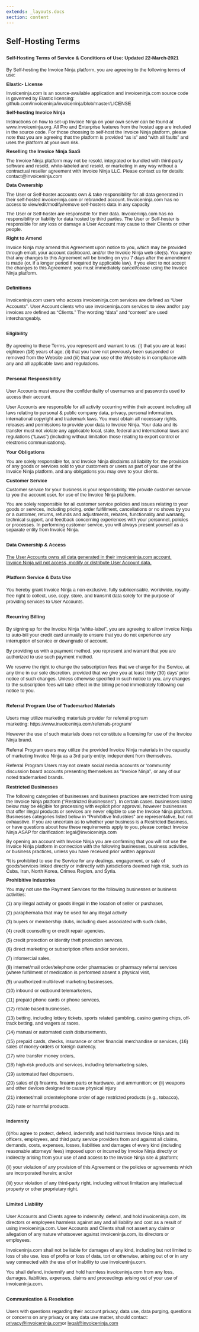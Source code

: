 ```yaml
---
extends: _layouts.docs 
section: content
---
```


## Self-Hosting Terms

<h3 style='margin-right:0cm;margin-left:0cm;font-size:18px;font-family:"Times New Roman",serif;font-weight:bold;'><span style='font-size:13px;font-family:"Verdana",sans-serif;'>Self-Hosting&nbsp;</span><span style='font-size:13px;font-family:"Verdana",sans-serif;'>Terms of Service &amp; Conditions of Use: Updated 22-March-2021</span></h3>
<p style='margin-right:0cm;margin-left:0cm;font-size:15px;font-family:"Calibri",sans-serif;margin-top:0cm;margin-bottom:8.0pt;line-height:107%;'><span style='font-size:13px;line-height:107%;font-family:"Verdana",sans-serif;'>By Self-hosting the Invoice Ninja platform, you are agreeing to the following terms of use:</span></p>
<p style='margin-right:0cm;margin-left:0cm;font-size:15px;font-family:"Calibri",sans-serif;margin-top:0cm;margin-bottom:8.0pt;line-height:107%;'><strong><span style='font-size:13px;line-height:107%;font-family:"Verdana",sans-serif;'>Elastic</span></strong><strong><span style='font-size:13px;line-height:107%;font-family:"Verdana",sans-serif;'>-</span></strong><strong><span style='font-size:13px;line-height:107%;font-family:"Verdana",sans-serif;'> License</span></strong></p>
<p style='margin-right:0cm;margin-left:0cm;font-size:15px;font-family:"Calibri",sans-serif;margin-top:0cm;margin-bottom:8.0pt;line-height:107%;'><span style='font-size:13px;line-height:107%;font-family:"Verdana",sans-serif;'>Invoiceninja.com is an source</span><span style='font-size:13px;line-height:107%;font-family:"Verdana",sans-serif;'>-</span><span style='font-size:13px;line-height:107%;font-family:"Verdana",sans-serif;'>available application and invoiceninja.com source code is governed by Elastic licensing: github.com/invoiceninja/invoiceninja/blob/master/LICENSE</span></p>
<p style='margin-right:0cm;margin-left:0cm;font-size:15px;font-family:"Calibri",sans-serif;margin-top:0cm;margin-bottom:8.0pt;line-height:107%;'><strong><span style='font-size:13px;line-height:107%;font-family:"Verdana",sans-serif;'>Self-hosting Invoice Ninja</span></strong></p>
<p style='margin-right:0cm;margin-left:0cm;font-size:15px;font-family:"Calibri",sans-serif;margin-top:0cm;margin-bottom:8.0pt;line-height:107%;'><span style='font-size:13px;line-height:107%;font-family:"Verdana",sans-serif;'>Instructions on how to set-up Invoice Ninja on your own server can be found at www.invoiceninja.org. All Pro and Enterprise features from the hosted app are included in the source code. For those choosing to self-host the Invoice Ninja platform, please note that you are agreeing that the platform is provided &ldquo;as is&rdquo; and &ldquo;with all faults&rdquo; and uses the platform at your own risk.</span></p>
<p style='margin-right:0cm;margin-left:0cm;font-size:15px;font-family:"Calibri",sans-serif;margin-top:0cm;margin-bottom:8.0pt;line-height:107%;'><strong><span style='font-size:13px;line-height:107%;font-family:"Verdana",sans-serif;'>Reselling the Invoice Ninja SaaS</span></strong></p>
<p style='margin-right:0cm;margin-left:0cm;font-size:15px;font-family:"Calibri",sans-serif;margin-top:0cm;margin-bottom:8.0pt;line-height:107%;'><span style='font-size:13px;line-height:107%;font-family:"Verdana",sans-serif;'>The Invoice Ninja platform may not be resold, integrated or bundled with third-party software and resold, white-labeled and resold, or marketing in any way without a contractual reseller agreement with Invoice Ninja LLC. Please contact us for details: contact@invoiceninja.com</span></p>
<p style='margin-right:0cm;margin-left:0cm;font-size:15px;font-family:"Calibri",sans-serif;margin-top:0cm;margin-bottom:8.0pt;line-height:107%;'><strong><span style='font-size:13px;line-height:107%;font-family:"Verdana",sans-serif;'>Data Ownership</span></strong></p>
<p style='margin-right:0cm;margin-left:0cm;font-size:15px;font-family:"Calibri",sans-serif;margin-top:0cm;margin-bottom:8.0pt;line-height:107%;'><span style='font-size:13px;line-height:107%;font-family:"Verdana",sans-serif;'>The User or Self-hoster accounts own &amp; take responsibility for all data generated in their self-hosted invoiceninja.com or rebranded account. Invoiceninja.com has no access to view/edit/modify/remove self-hosters data in any capacity</span></p>
<p style='margin-right:0cm;margin-left:0cm;font-size:15px;font-family:"Calibri",sans-serif;margin-top:0cm;margin-bottom:8.0pt;line-height:107%;'><span style='font-size:13px;line-height:107%;font-family:"Verdana",sans-serif;'>The User or Self-hoster are responsible for their data. Invoiceninja.com has no responsibility or liability for data hosted by third parties. The User or Self-hoster is responsible for any loss or damage a User Account may cause to their Clients or other people.</span></p>
<p style='margin-right:0cm;margin-left:0cm;font-size:15px;font-family:"Calibri",sans-serif;margin-top:0cm;margin-bottom:8.0pt;line-height:107%;'><strong><span style='font-size:13px;line-height:107%;font-family:"Verdana",sans-serif;'>Right to Amend</span></strong></p>
<p style='margin-right:0cm;margin-left:0cm;font-size:15px;font-family:"Calibri",sans-serif;margin-top:0cm;margin-bottom:8.0pt;line-height:107%;'><span style='font-size:13px;line-height:107%;font-family:"Verdana",sans-serif;'>Invoice Ninja may amend this Agreement upon notice to you, which may be provided through email, your account dashboard, and/or the Invoice Ninja web site(s). You agree that any changes to this Agreement will be binding on you 7 days after the amendment is made (or, if a longer period if required by applicable law). If you elect to not accept the changes to this Agreement, you must immediately cancel/cease using the Invoice Ninja platform.&nbsp;</span></p>
<h3 style='margin-right:0cm;margin-left:0cm;font-size:18px;font-family:"Times New Roman",serif;font-weight:bold;'><span style='font-size:13px;font-family:"Verdana",sans-serif;'>Definitions</span></h3>
<p style='margin-right:0cm;margin-left:0cm;font-size:15px;font-family:"Calibri",sans-serif;margin-top:0cm;margin-bottom:8.0pt;line-height:107%;'><span style='font-size:13px;font-family:"Verdana",sans-serif;'>Invoiceninja.com users who access invoiceninja.com services are defined as &ldquo;User Accounts&rdquo;. User Account clients who use invoiceninja.com services to view and/or pay invoices are defined as &ldquo;Clients.&rdquo; The wording &ldquo;data&rdquo; and &ldquo;content&rdquo; are used interchangeably.</span></p>
<h3 style='margin-right:0cm;margin-left:0cm;font-size:18px;font-family:"Times New Roman",serif;font-weight:bold;'><span style='font-size:13px;font-family:"Verdana",sans-serif;'>Eligibility</span></h3>
<p style='margin-right:0cm;margin-left:0cm;font-size:15px;font-family:"Calibri",sans-serif;margin-top:0cm;margin-bottom:8.0pt;line-height:107%;'><span style='font-size:13px;font-family:"Verdana",sans-serif;'>By agreeing to these Terms, you represent and warrant to us: (i) that you are at least eighteen (18) years of age; (ii) that you have not previously been suspended or removed from the Website and (iii) that your use of the Website is in compliance with any and all applicable laws and regulations.</span></p>
<h3 style='margin-right:0cm;margin-left:0cm;font-size:18px;font-family:"Times New Roman",serif;font-weight:bold;'><span style='font-size:13px;font-family:"Verdana",sans-serif;'>Personal Responsibility</span></h3>
<p style='margin-right:0cm;margin-left:0cm;font-size:15px;font-family:"Calibri",sans-serif;margin-top:0cm;margin-bottom:8.0pt;line-height:107%;'><span style='font-size:13px;font-family:"Verdana",sans-serif;'>User Accounts must ensure the confidentiality of usernames and passwords used to access their account.</span></p>
<p style='margin-right:0cm;margin-left:0cm;font-size:15px;font-family:"Calibri",sans-serif;margin-top:0cm;margin-bottom:8.0pt;line-height:107%;'><span style='font-size:13px;font-family:"Verdana",sans-serif;'>User Accounts are responsible for all activity occurring within their account including all laws relating to personal &amp; public company data, privacy, personal information, international copyright and trademark laws. You must obtain all necessary rights, releases and permissions to provide your data to Invoice Ninja. Your data and its transfer must not violate any applicable local, state, federal and international laws and regulations (&ldquo;Laws&rdquo;) (including without limitation those relating to export control or electronic communications).</span></p>
<p style='margin-right:0cm;margin-left:0cm;font-size:15px;font-family:"Calibri",sans-serif;margin-top:0cm;margin-bottom:8.0pt;line-height:107%;'><strong><span style='font-size:13px;line-height:107%;font-family:"Verdana",sans-serif;'>Your Obligations</span></strong></p>
<p style='margin-right:0cm;margin-left:0cm;font-size:15px;font-family:"Calibri",sans-serif;margin-top:0cm;margin-bottom:8.0pt;line-height:107%;'><span style='font-size:13px;line-height:107%;font-family:"Verdana",sans-serif;'>You are solely responsible for, and Invoice Ninja disclaims all liability for, the provision of any goods or services sold to your customers or users as part of your use of the Invoice Ninja platform, and any obligations you may owe to your clients.</span></p>
<p style='margin-right:0cm;margin-left:0cm;font-size:15px;font-family:"Calibri",sans-serif;margin-top:0cm;margin-bottom:8.0pt;line-height:107%;'><strong><span style='font-size:13px;line-height:107%;font-family:"Verdana",sans-serif;'>Customer Service</span></strong></p>
<p style='margin-right:0cm;margin-left:0cm;font-size:15px;font-family:"Calibri",sans-serif;margin-top:0cm;margin-bottom:8.0pt;line-height:107%;'><span style='font-size:13px;line-height:107%;font-family:"Verdana",sans-serif;'>Customer service for your business is your responsibility. We provide customer service to you the account user, for use of the Invoice Ninja platform.</span></p>
<p style='margin-right:0cm;margin-left:0cm;font-size:15px;font-family:"Calibri",sans-serif;margin-top:0cm;margin-bottom:8.0pt;line-height:107%;'><span style='font-size:13px;line-height:107%;font-family:"Verdana",sans-serif;'>You are solely responsible for all customer service policies and issues relating to your goods or services, including pricing, order fulfillment, cancellations or no shows by you or a customer, returns, refunds and adjustments, rebates, functionality and warranty, technical support, and feedback concerning experiences with your personnel, policies or processes. In performing customer service, you will always present yourself as a separate entity from Invoice Ninja.&nbsp;</span></p>
<h3 style='margin-right:0cm;margin-left:0cm;font-size:18px;font-family:"Times New Roman",serif;font-weight:bold;'><span style='font-size:13px;font-family:"Verdana",sans-serif;'>Data Ownership &amp; Access</span></h3>
<p style='margin-right:0cm;margin-left:0cm;font-size:15px;font-family:"Calibri",sans-serif;margin:0cm;'><span style='font-size:13px;font-family:"Verdana",sans-serif;'><a href="https://www.invoiceninja.com/account-data-ownership/" target="_blank">The User Accounts owns all data generated in their invoiceninja.com account.</a></span></p>
<p style='margin-right:0cm;margin-left:0cm;font-size:15px;font-family:"Calibri",sans-serif;margin:0cm;'><span style='font-size:13px;font-family:"Verdana",sans-serif;'><a href="https://www.invoiceninja.com/account-data-ownership/" target="_blank">Invoice Ninja will not access, modify or distribute User Account data.</a></span></p>
<h3 style='margin-right:0cm;margin-left:0cm;font-size:18px;font-family:"Times New Roman",serif;font-weight:bold;'><span style='font-size:13px;font-family:"Verdana",sans-serif;'>Platform Service &amp; Data Use</span></h3>
<p style='margin-right:0cm;margin-left:0cm;font-size:15px;font-family:"Calibri",sans-serif;margin-top:0cm;margin-bottom:8.0pt;line-height:107%;'><span style='font-size:13px;font-family:"Verdana",sans-serif;'>You hereby grant Invoice Ninja a non-exclusive, fully sublicensable, worldwide, royalty-free right to collect, use, copy, store, and transmit data solely for the purpose of providing services to User Accounts.</span></p>
<h3 style='margin-right:0cm;margin-left:0cm;font-size:18px;font-family:"Times New Roman",serif;font-weight:bold;'><span style='font-size:13px;font-family:"Verdana",sans-serif;'>Recurring Billing</span></h3>
<p style='margin-right:0cm;margin-left:0cm;font-size:15px;font-family:"Calibri",sans-serif;margin-top:0cm;margin-bottom:8.0pt;line-height:107%;'><span style='font-size:13px;font-family:"Verdana",sans-serif;'>By signing up for the Invoice Ninja &ldquo;</span><span style='font-size:13px;font-family:"Verdana",sans-serif;'>white-label&rdquo;</span><span style='font-size:13px;font-family:"Verdana",sans-serif;'>, you are agreeing to allow Invoice Ninja to auto-bill your credit card annually to ensure that you do not experience any interruption of service or downgrade of account.</span></p>
<p style='margin-right:0cm;margin-left:0cm;font-size:15px;font-family:"Calibri",sans-serif;margin-top:0cm;margin-bottom:8.0pt;line-height:107%;'><span style='font-size:13px;font-family:"Verdana",sans-serif;'>By providing us with a&nbsp;</span><span style='font-size:13px;font-family:"Verdana",sans-serif;'>p</span><span style='font-size:13px;font-family:"Verdana",sans-serif;'>ayment&nbsp;</span><span style='font-size:13px;font-family:"Verdana",sans-serif;'>m</span><span style='font-size:13px;font-family:"Verdana",sans-serif;'>ethod, you represent and warrant that you are authorized to use such&nbsp;</span><span style='font-size:13px;font-family:"Verdana",sans-serif;'>p</span><span style='font-size:13px;font-family:"Verdana",sans-serif;'>ayment&nbsp;</span><span style='font-size:13px;font-family:"Verdana",sans-serif;'>m</span><span style='font-size:13px;font-family:"Verdana",sans-serif;'>ethod.</span></p>
<p style='margin-right:0cm;margin-left:0cm;font-size:15px;font-family:"Calibri",sans-serif;margin-top:0cm;margin-bottom:8.0pt;line-height:107%;'><span style='font-size:13px;font-family:"Verdana",sans-serif;'>We reserve the right to change the subscription fees that we charge for the Service, at any time in our sole discretion, provided that we give you at least thirty (30) days&rsquo; prior notice of such changes. Unless otherwise specified in such notice to you, any changes to the subscription fees will take effect in the billing period immediately following our notice to you.</span></p>
<h3 style='margin-right:0cm;margin-left:0cm;font-size:18px;font-family:"Times New Roman",serif;font-weight:bold;'><span style='font-size:13px;font-family:"Verdana",sans-serif;'>Referral Program Use of Trademarked Materials</span></h3>
<p style='margin-right:0cm;margin-left:0cm;font-size:15px;font-family:"Calibri",sans-serif;margin-top:0cm;margin-bottom:8.0pt;line-height:107%;'><span style='font-size:13px;font-family:"Verdana",sans-serif;'>Users may utilize marketing materials provider for referral program marketing:&nbsp;https://www.invoiceninja.com/referrals-program/</span></p>
<p style='margin-right:0cm;margin-left:0cm;font-size:15px;font-family:"Calibri",sans-serif;margin-top:0cm;margin-bottom:8.0pt;line-height:107%;'><span style='font-size:13px;font-family:"Verdana",sans-serif;'>However the use of such materials does not constitute a licensing for use of the Invoice Ninja brand.</span></p>
<p style='margin-right:0cm;margin-left:0cm;font-size:15px;font-family:"Calibri",sans-serif;margin-top:0cm;margin-bottom:8.0pt;line-height:107%;'><span style='font-size:13px;font-family:"Verdana",sans-serif;'>Referral Program users may utilize the provided Invoice Ninja materials in the capacity of marketing Invoice Ninja as a 3rd party entity, independent from themselves. &nbsp;</span></p>
<p style='margin-right:0cm;margin-left:0cm;font-size:15px;font-family:"Calibri",sans-serif;margin-top:0cm;margin-bottom:8.0pt;line-height:107%;'><span style='font-size:13px;font-family:"Verdana",sans-serif;'>Referral Program Users may not create social media accounts or &lsquo;community&rsquo; discussion board accounts presenting themselves as &ldquo;Invoice Ninja&rdquo;, or any of our noted trademarked brands.</span></p>
<p style='margin-right:0cm;margin-left:0cm;font-size:15px;font-family:"Calibri",sans-serif;margin-top:0cm;margin-bottom:8.0pt;line-height:107%;'><strong><span style='font-size:13px;line-height:107%;font-family:"Verdana",sans-serif;'>Restricted Businesses</span></strong></p>
<p style='margin-right:0cm;margin-left:0cm;font-size:15px;font-family:"Calibri",sans-serif;margin-top:0cm;margin-bottom:8.0pt;line-height:107%;'><span style='font-size:13px;line-height:107%;font-family:"Verdana",sans-serif;'>The following categories of businesses and business practices are restricted from using the Invoice Ninja platform (&quot;Restricted Businesses&quot;). In certain cases, businesses listed below may be eligible for processing with explicit prior approval, however businesses that offer illegal products or services are never eligible to use the Invoice Ninja platform. Businesses categories listed below in &ldquo;Prohibitive Industries&rdquo; are representative, but not exhaustive. If you are uncertain as to whether your business is a Restricted Business, or have questions about how these requirements apply to you, please contact Invoice Ninja ASAP for clarification: legal@invoiceninja.com</span></p>
<p style='margin-right:0cm;margin-left:0cm;font-size:15px;font-family:"Calibri",sans-serif;margin-top:0cm;margin-bottom:8.0pt;line-height:107%;'><span style='font-size:13px;line-height:107%;font-family:"Verdana",sans-serif;'>By opening an account with Invoice Ninja you are confirming that you will not use the Invoice Ninja platform in connection with the following businesses, business activities, or business practices, unless you have received prior written approval</span></p>
<p style='margin-right:0cm;margin-left:0cm;font-size:15px;font-family:"Calibri",sans-serif;margin-top:0cm;margin-bottom:8.0pt;line-height:107%;'><span style='font-size:13px;line-height:107%;font-family:"Verdana",sans-serif;'>*It is prohibited to use the Service for any dealings, engagement, or sale of goods/services linked directly or indirectly with jurisdictions deemed high risk, such as Cuba, Iran, North Korea, Crimea Region, and Syria.</span></p>
<p style='margin-right:0cm;margin-left:0cm;font-size:15px;font-family:"Calibri",sans-serif;margin-top:0cm;margin-bottom:8.0pt;line-height:107%;'><strong><span style='font-size:13px;line-height:107%;font-family:"Verdana",sans-serif;'>Prohibitive Industries</span></strong></p>
<p style='margin-right:0cm;margin-left:0cm;font-size:15px;font-family:"Calibri",sans-serif;margin-top:0cm;margin-bottom:8.0pt;line-height:107%;'><span style='font-size:13px;line-height:107%;font-family:"Verdana",sans-serif;'>You may not use the Payment Services for the following businesses or business activities:&nbsp;</span></p>
<p style='margin-right:0cm;margin-left:0cm;font-size:15px;font-family:"Calibri",sans-serif;margin-top:0cm;margin-bottom:8.0pt;line-height:107%;'><span style='font-size:13px;line-height:107%;font-family:"Verdana",sans-serif;'>(1) any illegal activity or goods illegal in the location of seller or purchaser,&nbsp;</span></p>
<p style='margin-right:0cm;margin-left:0cm;font-size:15px;font-family:"Calibri",sans-serif;margin-top:0cm;margin-bottom:8.0pt;line-height:107%;'><span style='font-size:13px;line-height:107%;font-family:"Verdana",sans-serif;'>(2) paraphernalia that may be used for any illegal activity&nbsp;</span></p>
<p style='margin-right:0cm;margin-left:0cm;font-size:15px;font-family:"Calibri",sans-serif;margin-top:0cm;margin-bottom:8.0pt;line-height:107%;'><span style='font-size:13px;line-height:107%;font-family:"Verdana",sans-serif;'>(3) buyers or membership clubs, including dues associated with such clubs,&nbsp;</span></p>
<p style='margin-right:0cm;margin-left:0cm;font-size:15px;font-family:"Calibri",sans-serif;margin-top:0cm;margin-bottom:8.0pt;line-height:107%;'><span style='font-size:13px;line-height:107%;font-family:"Verdana",sans-serif;'>(4) credit counselling or credit repair agencies,&nbsp;</span></p>
<p style='margin-right:0cm;margin-left:0cm;font-size:15px;font-family:"Calibri",sans-serif;margin-top:0cm;margin-bottom:8.0pt;line-height:107%;'><span style='font-size:13px;line-height:107%;font-family:"Verdana",sans-serif;'>(5) credit protection or identity theft protection services,&nbsp;</span></p>
<p style='margin-right:0cm;margin-left:0cm;font-size:15px;font-family:"Calibri",sans-serif;margin-top:0cm;margin-bottom:8.0pt;line-height:107%;'><span style='font-size:13px;line-height:107%;font-family:"Verdana",sans-serif;'>(6) direct marketing or subscription offers and/or services,&nbsp;</span></p>
<p style='margin-right:0cm;margin-left:0cm;font-size:15px;font-family:"Calibri",sans-serif;margin-top:0cm;margin-bottom:8.0pt;line-height:107%;'><span style='font-size:13px;line-height:107%;font-family:"Verdana",sans-serif;'>(7) infomercial sales,&nbsp;</span></p>
<p style='margin-right:0cm;margin-left:0cm;font-size:15px;font-family:"Calibri",sans-serif;margin-top:0cm;margin-bottom:8.0pt;line-height:107%;'><span style='font-size:13px;line-height:107%;font-family:"Verdana",sans-serif;'>(8) internet/mail order/telephone order pharmacies or pharmacy referral services (where fulfillment of medication is performed absent a physical visit,&nbsp;</span></p>
<p style='margin-right:0cm;margin-left:0cm;font-size:15px;font-family:"Calibri",sans-serif;margin-top:0cm;margin-bottom:8.0pt;line-height:107%;'><span style='font-size:13px;line-height:107%;font-family:"Verdana",sans-serif;'>(9) unauthorized multi-level marketing businesses,&nbsp;</span></p>
<p style='margin-right:0cm;margin-left:0cm;font-size:15px;font-family:"Calibri",sans-serif;margin-top:0cm;margin-bottom:8.0pt;line-height:107%;'><span style='font-size:13px;line-height:107%;font-family:"Verdana",sans-serif;'>(10) inbound or outbound telemarketers,&nbsp;</span></p>
<p style='margin-right:0cm;margin-left:0cm;font-size:15px;font-family:"Calibri",sans-serif;margin-top:0cm;margin-bottom:8.0pt;line-height:107%;'><span style='font-size:13px;line-height:107%;font-family:"Verdana",sans-serif;'>(11) prepaid phone cards or phone services,&nbsp;</span></p>
<p style='margin-right:0cm;margin-left:0cm;font-size:15px;font-family:"Calibri",sans-serif;margin-top:0cm;margin-bottom:8.0pt;line-height:107%;'><span style='font-size:13px;line-height:107%;font-family:"Verdana",sans-serif;'>(12) rebate based businesses,&nbsp;</span></p>
<p style='margin-right:0cm;margin-left:0cm;font-size:15px;font-family:"Calibri",sans-serif;margin-top:0cm;margin-bottom:8.0pt;line-height:107%;'><span style='font-size:13px;line-height:107%;font-family:"Verdana",sans-serif;'>(13) betting, including lottery tickets, sports related gambling, casino gaming chips, off-track betting, and wagers at races,&nbsp;</span></p>
<p style='margin-right:0cm;margin-left:0cm;font-size:15px;font-family:"Calibri",sans-serif;margin-top:0cm;margin-bottom:8.0pt;line-height:107%;'><span style='font-size:13px;line-height:107%;font-family:"Verdana",sans-serif;'>(14) manual or automated cash disbursements,&nbsp;</span></p>
<p style='margin-right:0cm;margin-left:0cm;font-size:15px;font-family:"Calibri",sans-serif;margin-top:0cm;margin-bottom:8.0pt;line-height:107%;'><span style='font-size:13px;line-height:107%;font-family:"Verdana",sans-serif;'>(15) prepaid cards, checks, insurance or other financial merchandise or services, (16) sales of money-orders or foreign currency,&nbsp;</span></p>
<p style='margin-right:0cm;margin-left:0cm;font-size:15px;font-family:"Calibri",sans-serif;margin-top:0cm;margin-bottom:8.0pt;line-height:107%;'><span style='font-size:13px;line-height:107%;font-family:"Verdana",sans-serif;'>(17) wire transfer money orders,&nbsp;</span></p>
<p style='margin-right:0cm;margin-left:0cm;font-size:15px;font-family:"Calibri",sans-serif;margin-top:0cm;margin-bottom:8.0pt;line-height:107%;'><span style='font-size:13px;line-height:107%;font-family:"Verdana",sans-serif;'>(18) high-risk products and services, including telemarketing sales,&nbsp;</span></p>
<p style='margin-right:0cm;margin-left:0cm;font-size:15px;font-family:"Calibri",sans-serif;margin-top:0cm;margin-bottom:8.0pt;line-height:107%;'><span style='font-size:13px;line-height:107%;font-family:"Verdana",sans-serif;'>(19) automated fuel dispensers,&nbsp;</span></p>
<p style='margin-right:0cm;margin-left:0cm;font-size:15px;font-family:"Calibri",sans-serif;margin-top:0cm;margin-bottom:8.0pt;line-height:107%;'><span style='font-size:13px;line-height:107%;font-family:"Verdana",sans-serif;'>(20) sales of (i) firearms, firearm parts or hardware, and ammunition; or (ii) weapons and other devices designed to cause physical injury&nbsp;</span></p>
<p style='margin-right:0cm;margin-left:0cm;font-size:15px;font-family:"Calibri",sans-serif;margin-top:0cm;margin-bottom:8.0pt;line-height:107%;'><span style='font-size:13px;line-height:107%;font-family:"Verdana",sans-serif;'>(21) internet/mail order/telephone order of age restricted products (e.g., tobacco),</span></p>
<p style='margin-right:0cm;margin-left:0cm;font-size:15px;font-family:"Calibri",sans-serif;margin-top:0cm;margin-bottom:8.0pt;line-height:107%;'><span style='font-size:13px;line-height:107%;font-family:"Verdana",sans-serif;'>(22) hate or harmful products.</span></p>
<h3 style='margin-right:0cm;margin-left:0cm;font-size:18px;font-family:"Times New Roman",serif;font-weight:bold;'><span style='font-size:13px;font-family:"Verdana",sans-serif;'>Indemnity</span></h3>
<p style='margin-right:0cm;margin-left:0cm;font-size:15px;font-family:"Calibri",sans-serif;margin-top:0cm;margin-bottom:8.0pt;line-height:107%;'><span style='font-size:13px;font-family:"Verdana",sans-serif;'>(i)You agree to protect, defend, indemnify and hold harmless Invoice Ninja&nbsp;and its officers, employees, and third party service providers from and against all claims, demands, costs, expenses, losses, liabilities and damages of every kind (including reasonable attorneys&rsquo; fees) imposed upon or incurred by Invoice Ninja&nbsp;directly or indirectly arising from your use of and access to the Invoice Ninja site &amp; platform;</span></p>
<p style='margin-right:0cm;margin-left:0cm;font-size:15px;font-family:"Calibri",sans-serif;margin-top:0cm;margin-bottom:8.0pt;line-height:107%;'><span style='font-size:13px;font-family:"Verdana",sans-serif;'>(ii) your violation of any provision of this Agreement or the policies or agreements which are incorporated herein; and/or</span></p>
<p style='margin-right:0cm;margin-left:0cm;font-size:15px;font-family:"Calibri",sans-serif;margin-top:0cm;margin-bottom:8.0pt;line-height:107%;'><span style='font-size:13px;font-family:"Verdana",sans-serif;'>(iii) your violation of any third-party right, including without limitation any intellectual property or other proprietary right.</span></p>
<h3 style='margin-right:0cm;margin-left:0cm;font-size:18px;font-family:"Times New Roman",serif;font-weight:bold;'><span style='font-size:13px;font-family:"Verdana",sans-serif;'>Limited Liability</span></h3>
<p style='margin-right:0cm;margin-left:0cm;font-size:15px;font-family:"Calibri",sans-serif;margin-top:0cm;margin-bottom:8.0pt;line-height:107%;'><span style='font-size:13px;font-family:"Verdana",sans-serif;'>User Accounts and Clients agree to indemnify, defend, and hold invoiceninja.com, its directors or employees harmless against any and all liability and cost as a result of using invoiceninja.com. User Accounts and Clients shall not assert any claim or allegation of any nature whatsoever against invoiceninja.com, its directors or employees.</span></p>
<p style='margin-right:0cm;margin-left:0cm;font-size:15px;font-family:"Calibri",sans-serif;margin-top:0cm;margin-bottom:8.0pt;line-height:107%;'><span style='font-size:13px;font-family:"Verdana",sans-serif;'>Invoiceninja.com shall not be liable for damages of any kind, including but not limited to loss of site use, loss of profits or loss of data, tort or otherwise, arising out of or in any way connected with the use of or inability to use invoiceninja.com.</span></p>
<p style='margin-right:0cm;margin-left:0cm;font-size:15px;font-family:"Calibri",sans-serif;margin-top:0cm;margin-bottom:8.0pt;line-height:107%;'><span style='font-size:13px;font-family:"Verdana",sans-serif;'>You shall defend, indemnify and hold harmless invoiceninja.com from any loss, damages, liabilities, expenses, claims and proceedings arising out of your use of invoiceninja.com.</span></p>
<h3 style='margin-right:0cm;margin-left:0cm;font-size:18px;font-family:"Times New Roman",serif;font-weight:bold;'><span style='font-size:13px;font-family:"Verdana",sans-serif;'>Communication &amp; Resolution</span></h3>
<p style='margin-right:0cm;margin-left:0cm;font-size:15px;font-family:"Calibri",sans-serif;margin-top:0cm;margin-bottom:8.0pt;line-height:107%;'><span style='font-size:13px;font-family:"Verdana",sans-serif;'>Users with questions regarding their account privacy, data use, data purging, questions or concerns on any privacy or any data use matter, should contact: <a href="mailto:privacy@invoiceninja.com">privacy@invoiceninja.com</a>or <a href="mailto:legal@invoiceninja.com">legal@invoiceninja.com</a></span></p>